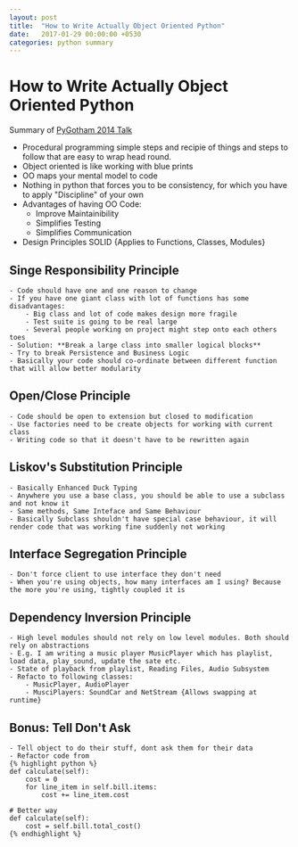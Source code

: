 ```yaml
---
layout: post
title:  "How to Write Actually Object Oriented Python"
date:   2017-01-29 00:00:00 +0530
categories: python summary
---
```


# How to Write Actually Object Oriented Python

Summary of [PyGotham 2014 Talk](https://www.youtube.com/watch?v=VUvEDg30FyY&index=62&list=WL)

- Procedural programming simple steps and recipie of things and steps to follow that are easy to wrap head round. 
- Object oriented is like working with blue prints
- OO maps your mental model to code
- Nothing in python that forces you to be consistency, for which you have to apply "Discipline" of your own
- Advantages of having OO Code:
	- Improve Maintainibility
	- Simplifies Testing
	- Simplifies Communication
- Design Principles SOLID {Applies to Functions, Classes, Modules}

## Singe Responsibility Principle
	- Code should have one and one reason to change
	- If you have one giant class with lot of functions has some disadvantages:
		- Big class and lot of code makes design more fragile
		- Test suite is going to be real large
		- Several people working on project might step onto each others toes
	- Solution: **Break a large class into smaller logical blocks**
	- Try to break Persistence and Business Logic
	- Basically your code should co-ordinate between different function that will allow better modularity

## Open/Close Principle
	- Code should be open to extension but closed to modification
	- Use factories need to be create objects for working with current class
	- Writing code so that it doesn't have to be rewritten again

## Liskov's Substitution Principle
	- Basically Enhanced Duck Typing
	- Anywhere you use a base class, you should be able to use a subclass and not know it 
	- Same methods, Same Inteface and Same Behaviour
	- Basically Subclass shouldn't have special case behaviour, it will render code that was working fine suddenly not working

## Interface Segregation Principle
	- Don't force client to use interface they don't need
	- When you're using objects, how many interfaces am I using? Because the more you're using, tightly coupled it is

## Dependency Inversion Principle
	- High level modules should not rely on low level modules. Both should rely on abstractions
	- E.g. I am writing a music player MusicPlayer which has playlist, load data, play_sound, update the sate etc.
	- State of playback from playlist, Reading Files, Audio Subsystem
	- Refacto to following classes:
		- MusicPlayer, AudioPlayer 
		- MusciPlayers: SoundCar and NetStream {Allows swapping at runtime}

## Bonus: Tell Don't Ask
	- Tell object to do their stuff, dont ask them for their data
	- Refactor code from
	{% highlight python %}
	def calculate(self):
		cost = 0
		for line_item in self.bill.items:
			cost += line_item.cost

	# Better way
	def calculate(self):
		cost = self.bill.total_cost()
	{% endhighlight %}
